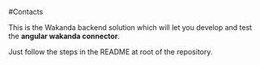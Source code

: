 #Contacts

This is the Wakanda backend solution which will let you develop and test the **angular wakanda connector**.

Just follow the steps in the README at root of the repository.